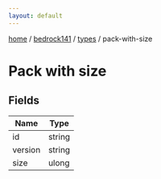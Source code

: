 ```yaml
---
layout: default
---
```


[home](/)  /  [bedrock141](/protocol/bedrock141)  /  [types](/protocol/bedrock141/types)  /  pack-with-size

# Pack with size

## Fields

Name | Type
---|---
id | string
version | string
size | ulong

